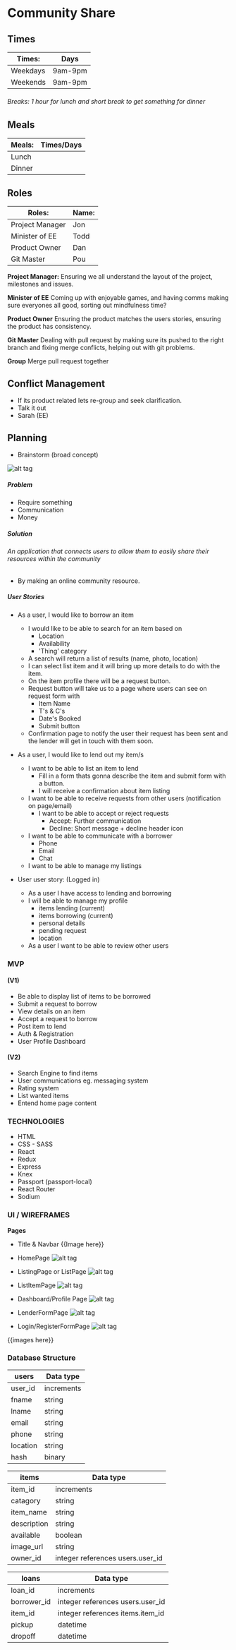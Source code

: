 # Community Share

## Times
Times:          | Days
----------------|------------
Weekdays        | 9am-9pm
Weekends        | 9am-9pm
###### Breaks: 1 hour for lunch and short break to get something for dinner

## Meals
Meals:          | Times/Days
----------------|------------
Lunch           |
Dinner          |

## Roles
Roles:          | Name:
----------------|--------
Project Manager | Jon
Minister of EE  | Todd
Product Owner   | Dan
Git Master      | Pou

**Project Manager:**
Ensuring we all understand the layout of the project, milestones and issues.

**Minister of EE**
Coming up with enjoyable games, and having comms making sure everyones all good, sorting out mindfulness time?

**Product Owner**
Ensuring the product matches the users stories, ensuring the product has consistency.

**Git Master**
Dealing with pull request by making sure its pushed to the right branch and fixing merge conflicts, helping out with git problems.

**Group**
Merge pull request together

## Conflict Management
- If its product related lets re-group and seek clarification.
- Talk it out
- Sarah (EE)

## Planning
- Brainstorm (broad concept)

![alt tag](https://github.com/community-sharing/Community-sharing/blob/master/pictures/Brainstorm.jpg)

##### Problem
- Require something
- Communication
- Money

##### Solution
###### An application that connects users to allow them to easily share their resources within the community
- By making an online community resource.

##### User Stories
- As a user, I would like to borrow an item
  + I would like to be able to search for an item based on
    + Location
    + Availability
    + 'Thing' category
  + A search will return a list of results (name, photo, location)
  + I can select list item and it will bring up more details to do with the item.
  + On the item profile there will be a request button.
  + Request button will take us to a page where users can see on request form with
    + Item Name
    + T's & C's
    + Date's Booked
    + Submit button
  + Confirmation page to notify the user their request has been sent and the lender will get in touch with them soon.


- As a user, I would like to lend out my item/s
  + I want to be able to list an item to lend
    + Fill in a form thats gonna describe the item and submit form with a button.
    + I will receive a confirmation about item listing
  + I want to be able to receive requests from other users (notification on page/email)
    + I want to be able to accept or reject requests
      - Accept: Further communication
      - Decline: Short message + decline header icon
  + I want to be able to communicate with a borrower
    + Phone
    + Email
    + Chat
  + I want to be able to manage my listings


- User user story: (Logged in)
  + As a user I have access to lending and borrowing
  + I will be able to manage my profile
    + items lending (current)
    + items borrowing (current)
    + personal details
    + pending request
    + location
  + As a user I want to be able to review other users

### MVP

#### (V1)

- Be able to display list of items to be borrowed
- Submit a request to borrow
- View details on an item
- Accept a request to borrow
- Post item to lend
- Auth & Registration
- User Profile Dashboard

#### (V2)

- Search Engine to find items
- User communications eg. messaging system
- Rating system
- List wanted items
- Entend home page content

### TECHNOLOGIES

- HTML
- CSS - SASS
- React
- Redux
- Express
- Knex
- Passport (passport-local)
- React Router
- Sodium

### UI / WIREFRAMES

**Pages**
- Title & Navbar
{{Image here}}

- HomePage
![alt tag](https://github.com/community-sharing/Community-sharing/blob/master/pictures/Home.jpg)

- ListingPage or ListPage
![alt tag](https://github.com/community-sharing/Community-sharing/blob/master/pictures/ListPage.jpg)

- ListItemPage
![alt tag](https://github.com/community-sharing/Community-sharing/blob/master/pictures/ListItem.jpg)

- Dashboard/Profile Page
![alt tag](https://github.com/community-sharing/Community-sharing/blob/master/pictures/Profile.jpg)

- LenderFormPage
![alt tag](https://github.com/community-sharing/Community-sharing/blob/master/pictures/LenderForm.jpg)

- Login/RegisterFormPage
![alt tag](https://github.com/community-sharing/Community-sharing/blob/master/pictures/RegisterForm.jpg)


{{images here}}

### Database Structure

users    | Data type
---------|----------
user_id  | increments
fname    | string
lname    | string
email    | string
phone    | string
location | string
hash     | binary

items    | Data type
---------|----------
item_id  | increments
catagory | string
item_name| string
description| string
available| boolean
image_url| string
owner_id | integer references users.user_id

loans     | Data type
----------|----------
loan_id   | increments
borrower_id| integer references users.user_id
item_id    | integer references items.item_id
pickup   | datetime
dropoff  | datetime
